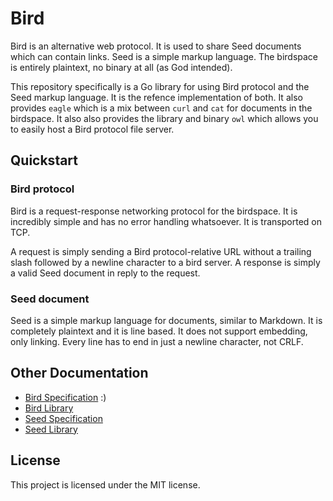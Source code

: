 # Bird

Bird is an alternative web protocol.
It is used to share Seed documents which can contain links.
Seed is a simple markup language.
The birdspace is entirely plaintext, no binary at all (as God intended).

This repository specifically is a Go library for using Bird protocol and the Seed markup language.
It is the refence implementation of both.
It also provides `eagle` which is a mix between `curl` and `cat` for documents in the birdspace.
It also also provides the library and binary `owl` which allows you to easily host a Bird protocol file server.

## Quickstart

### Bird protocol

Bird is a request-response networking protocol for the birdspace.
It is incredibly simple and has no error handling whatsoever.
It is transported on TCP.

A request is simply sending a Bird protocol-relative URL without a trailing slash followed by a newline character to a bird server.
A response is simply a valid Seed document in reply to the request.

### Seed document

Seed is a simple markup language for documents, similar to Markdown.
It is completely plaintext and it is line based.
It does not support embedding, only linking.
Every line has to end in just a newline character, not CRLF.

## Other Documentation

- [Bird Specification](#bird-protocol) :)
- [Bird Library](https://pkg.go.dev/github.com/patrickmcnamara/bird)
- [Seed Specification](./seed/README.md)
- [Seed Library](https://pkg.go.dev/github.com/patrickmcnamara/bird/seed)

## License

This project is licensed under the MIT license.
